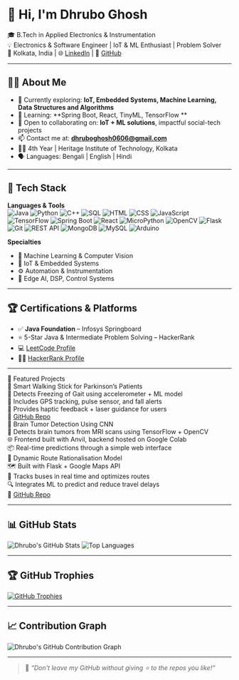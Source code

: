 # 👋 Hi, I'm Dhrubo Ghosh

🎓 B.Tech in Applied Electronics & Instrumentation  
💡 Electronics & Software Engineer | IoT & ML Enthusiast | Problem Solver  
📍 Kolkata, India | 🌐 [LinkedIn](https://www.linkedin.com/in/dhrubo-ghosh-4663a0258) | 💼 [GitHub](https://github.com/Dhrubo04)

---

## 👨‍💻 About Me

- 🔭 Currently exploring: **IoT, Embedded Systems, Machine Learning, Data Structures and Algorithms**
- 🌱 Learning: **Spring Boot, React, TinyML, TensorFlow **
- 🤝 Open to collaborating on: **IoT + ML solutions**, impactful social-tech projects
- 📫 Contact me at: **dhruboghosh0606@gmail.com**
- 🧑‍🎓 4th Year | Heritage Institute of Technology, Kolkata
- 🗣️ Languages: Bengali | English | Hindi

---

## 🔧 Tech Stack

**Languages & Tools**  
![Java](https://img.shields.io/badge/Java-ED8B00?style=for-the-badge&logo=java&logoColor=white)
![Python](https://img.shields.io/badge/Python-3776AB?style=for-the-badge&logo=python&logoColor=white)
![C++](https://img.shields.io/badge/C++-00599C?style=for-the-badge&logo=c%2B%2B&logoColor=white)
![SQL](https://img.shields.io/badge/SQL-336791?style=for-the-badge&logo=mysql&logoColor=white)
![HTML](https://img.shields.io/badge/HTML-E34F26?style=for-the-badge&logo=html5&logoColor=white)
![CSS](https://img.shields.io/badge/CSS-1572B6?style=for-the-badge&logo=css3&logoColor=white)
![JavaScript](https://img.shields.io/badge/JavaScript-F7DF1E?style=for-the-badge&logo=javascript&logoColor=black)
![TensorFlow](https://img.shields.io/badge/TensorFlow-FF6F00?style=for-the-badge&logo=TensorFlow&logoColor=white)
![Spring Boot](https://img.shields.io/badge/Spring_Boot-6DB33F?style=for-the-badge&logo=spring-boot&logoColor=white)
![React](https://img.shields.io/badge/React-20232A?style=for-the-badge&logo=react&logoColor=61DAFB)
![MicroPython](https://img.shields.io/badge/MicroPython-2C3E50?style=for-the-badge&logo=python&logoColor=white)
![OpenCV](https://img.shields.io/badge/OpenCV-5C3EE8?style=for-the-badge&logo=opencv&logoColor=white)
![Flask](https://img.shields.io/badge/Flask-000000?style=for-the-badge&logo=flask&logoColor=white)
![Git](https://img.shields.io/badge/Git-F05032?style=for-the-badge&logo=git&logoColor=white)
![REST API](https://img.shields.io/badge/REST--API-005571?style=for-the-badge)
![MongoDB](https://img.shields.io/badge/MongoDB-4EA94B?style=for-the-badge&logo=mongodb&logoColor=white)
![MySQL](https://img.shields.io/badge/MySQL-005C84?style=for-the-badge&logo=mysql&logoColor=white)
![Arduino](https://img.shields.io/badge/Arduino-00979D?style=for-the-badge&logo=arduino&logoColor=white)


**Specialties**  
- 🧠 Machine Learning & Computer Vision  
- 🔌 IoT & Embedded Systems  
- ⚙️ Automation & Instrumentation  
- 🧰 Edge AI, DSP, Control Systems

---

## 🏆 Certifications & Platforms

- ✅ **Java Foundation** – Infosys Springboard  
- ⭐ 5-Star Java & Intermediate Problem Solving – HackerRank  
- 💻 [LeetCode Profile](https://leetcode.com/u/7QHlvdWbAY/)  
- 🧑‍💻 [HackerRank Profile](https://www.hackerrank.com/profile/dhruboghosh0606)

---

🚀 Featured Projects  
🦯 Smart Walking Stick for Parkinson’s Patients  
🦿 Detects Freezing of Gait using accelerometer + ML model  
🧭 Includes GPS tracking, pulse sensor, and fall alerts  
🔔 Provides haptic feedback + laser guidance for users  
🔗 [GitHub Repo](https://github.com/Dhrubo04/WeWalk)  
🧠 Brain Tumor Detection Using CNN  
🧪 Detects brain tumors from MRI scans using TensorFlow + OpenCV  
🌐 Frontend built with Anvil, backend hosted on Google Colab  
📦 Real-time predictions through a simple web interface  
🚌 Dynamic Route Rationalisation Model  
🗺️ Built with Flask + Google Maps API  
🚏 Tracks buses in real time and optimizes routes  
🔍 Integrates ML to predict and reduce travel delays  
🔗 [GitHub Repo](https://github.com/Dhrubo04/Dynamic-Route-Rationalization-model)  

---

## 📊 GitHub Stats

![Dhrubo's GitHub Stats](https://github-readme-stats.vercel.app/api?username=Dhrubo04&show_icons=true&theme=tokyonight)
![Top Languages](https://github-readme-stats.vercel.app/api/top-langs/?username=Dhrubo04&layout=compact&theme=tokyonight)

---

## 🏆 GitHub Trophies

[![GitHub Trophies](https://github-profile-trophy.vercel.app/?username=Dhrubo04&theme=onestar)](https://github.com/Dhrubo04)

---

## 📈 Contribution Graph

![Dhrubo's GitHub Contribution Graph](https://github-readme-activity-graph.vercel.app/graph?username=Dhrubo04&theme=github-compact)


---

> 💬 *“Don't leave my GitHub without giving ⭐ to the repos you like!”*

